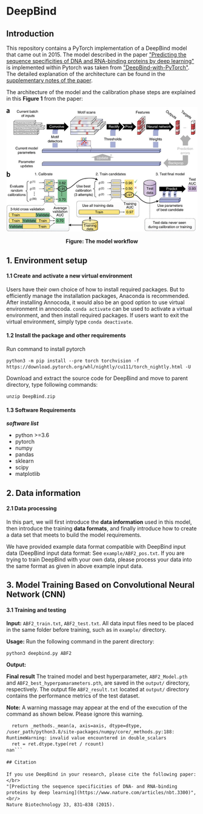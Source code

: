 # DeepBind
## Introduction
This repository contains a PyTorch implementation of a DeepBind model that came out in 2015. The model described in the paper ["Predicting the sequence specificities of DNA and RNA-binding proteins by deep learning"](https://www.nature.com/articles/nbt.3300) is implemented within Pytorch was taken from ["DeepBind-with-PyTorch"](https://github.com/MedChaabane/DeepBind-with-PyTorch). The detailed explanation of the architecture can be found in the [supplementary notes of the paper](https://static-content.springer.com/esm/art%3A10.1038%2Fnbt.3300/MediaObjects/41587_2015_BFnbt3300_MOESM51_ESM.pdf). 

The architecture of the model and the calibration phase steps are explained in this **Figure 1** from the paper:

<p align="center">
<img src="deepbind.jpg">
</p>
<p align="center"><b>Figure: The model workflow</b></p>

## 1. Environment setup

#### 1.1 Create and activate a new virtual environment

Users have their own choice of how to install required packages. But to efficiently manage the installation packages, Anaconda is recommended. After installing Annocoda, it would also be an good option to use virtual environment in annocoda. `conda activate` can be used to activate a virtual environment, and then install required packages. If users want to exit the virtual environment, simply type `conda deactivate`. 

#### 1.2 Install the package and other requirements

Run command to install pytorch

```
python3 -m pip install --pre torch torchvision -f https://download.pytorch.org/whl/nightly/cu111/torch_nightly.html -U
```
Download and extract the source code for DeepBind and move to parent directory, type following commands:

```
unzip DeepBind.zip
```
#### 1.3 Software Requirements

***software list***
- python >=3.6
- pytorch
- numpy 
- pandas
- sklearn
- scipy 
- matplotlib

## 2. Data information

#### 2.1 Data processing

In this part, we will first introduce the **data information** used in this model, then introduce the training **data formats**, and finally introduce how to create a data set that meets to build the model requirements.

We have provided example data format compatible with DeepBind input data (DeepBind input data format: See `example/ABF2_pos.txt`. If you are trying to train DeepBind with your own data, please process your data into the same format as given in above example input data.

## 3. Model Training Based on Convolutional Neural Network (CNN)
#### 3.1 Training and testing 
**Input:** `ABF2_train.txt`, `ABF2_test.txt`. 
All data input files need to be placed in the same folder before training, such as in `example/` directory.

**Usage:**
Run the following command in the parent directory:
```
python3 deepbind.py ABF2
```
**Output:** 

**Final result** 
The trained model and best hyperparameter, `ABF2_Model.pth` and `ABF2_best_hyperpamarameters.pth`, are saved in the `output/` directory, respectively. 
The output file `ABF2_result.txt` located at `output/` directory contains the performance metrics of the test dataset.  

**Note:** A warning massage may appear at the end of the execution of the command as shown below. Please ignore this warning.
```/user_path/python3.8/site-packages/numpy/core/fromnumeric.py:3419: RuntimeWarning: Mean of empty slice.
  return _methods._mean(a, axis=axis, dtype=dtype,
/user_path/python3.8/site-packages/numpy/core/_methods.py:188: RuntimeWarning: invalid value encountered in double_scalars
  ret = ret.dtype.type(ret / rcount)
nan```

## Citation

If you use DeepBind in your research, please cite the following paper:</br>
"[Predicting the sequence specificities of DNA- and RNA-binding proteins by deep learning](https://www.nature.com/articles/nbt.3300)",<br/>
Nature Biotechnology 33, 831–838 (2015).
